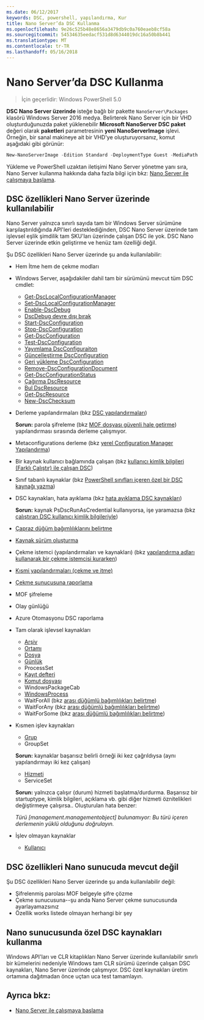 ```yaml
---
ms.date: 06/12/2017
keywords: DSC, powershell, yapılandırma, Kur
title: Nano Server’da DSC Kullanma
ms.openlocfilehash: 9e26c525b48e8656a3479db9c0a760eaeb8cf58a
ms.sourcegitcommit: 54534635eedacf531d8d6344019dc16a50b8b441
ms.translationtype: MT
ms.contentlocale: tr-TR
ms.lasthandoff: 05/16/2018
---
```

# <a name="using-dsc-on-nano-server"></a>Nano Server’da DSC Kullanma

> İçin geçerlidir: Windows PowerShell 5.0

**DSC Nano Server üzerinde** isteğe bağlı bir pakette `NanoServer\Packages` klasörü Windows Server 2016 medya. Belirterek Nano Server için bir VHD oluşturduğunuzda paket yüklenebilir **Microsoft NanoServer DSC paket** değeri olarak **paketleri** parametresinin **yeni NanoServerImage**  işlevi. Örneğin, bir sanal makineye ait bir VHD'ye oluşturuyorsanız, komut aşağıdaki gibi görünür:

```powershell
New-NanoServerImage -Edition Standard -DeploymentType Guest -MediaPath f:\ -BasePath .\Base -TargetPath .\Nano1\Nano.vhd -ComputerName Nano1 -Packages Microsoft-NanoServer-DSC-Package
```

Yükleme ve PowerShell uzaktan iletişimi Nano Server yönetme yanı sıra, Nano Server kullanma hakkında daha fazla bilgi için bkz: [Nano Server ile çalışmaya başlama](https://technet.microsoft.com/library/mt126167.aspx).


## <a name="dsc-features-available-on-nano-server"></a>DSC özellikleri Nano Server üzerinde kullanılabilir

 Nano Server yalnızca sınırlı sayıda tam bir Windows Server sürümüne karşılaştırıldığında API'leri desteklediğinden, DSC Nano Server üzerinde tam işlevsel eşlik şimdilik tam SKU'ları üzerinde çalışan DSC ile yok. DSC Nano Server üzerinde etkin geliştirme ve henüz tam özelliği değil.

 Şu DSC özellikleri Nano Server üzerinde şu anda kullanılabilir:


* Hem İtme hem de çekme modları

* Windows Server, aşağıdakiler dahil tam bir sürümünü mevcut tüm DSC cmdlet:
  * [Get-DscLocalConfigurationManager](https://technet.microsoft.com/library/dn407378.aspx)
  * [Set-DscLocalConfigurationManager](https://technet.microsoft.com/library/dn521621.aspx)
  * [Enable-DscDebug](https://technet.microsoft.com/en-us/library/mt517870.aspx)
  * [DscDebug devre dışı bırak](https://technet.microsoft.com/en-us/library/mt517872.aspx)
  * [Start-DscConfiguration](https://technet.microsoft.com/en-us/library/dn521623.aspx)
  * [Stop-DscConfiguration](https://technet.microsoft.com/en-us/library/mt143542.aspx)
  * [Get-DscConfiguration](https://technet.microsoft.com/en-us/library/dn407379.aspx)
  * [Test-DscConfiguration](https://technet.microsoft.com/en-us/library/dn407382.aspx)
  * [Yayımlama DscConfiguraiton](https://technet.microsoft.com/en-us/library/mt517875.aspx)
  * [Güncelleştirme DscConfiguration](https://technet.microsoft.com/en-us/library/mt143541.aspx)
  * [Geri yükleme DscConfiguration](https://technet.microsoft.com/en-us/library/dn407383.aspx)
  * [Remove-DscConfigurationDocument](https://technet.microsoft.com/en-us/library/mt143544.aspx)
  * [Get-DscConfigurationStatus](https://technet.microsoft.com/en-us/library/mt517868.aspx)
  * [Çağırma DscResource](https://technet.microsoft.com/en-us/library/mt517869.aspx)
  * [Bul DscResource](https://technet.microsoft.com/en-us/library/mt517874.aspx)
  * [Get-DscResource](https://technet.microsoft.com/en-us/library/dn521625.aspx)
  * [New-DscChecksum](https://technet.microsoft.com/en-us/library/dn521622.aspx)

* Derleme yapılandırmaları (bkz [DSC yapılandırmaları](configurations.md))

  **Sorun:** parola şifreleme (bkz [MOF dosyası güvenli hale getirme](securemof.md)) yapılandırması sırasında derleme çalışmıyor.

* Metaconfigurations derleme (bkz [yerel Configuration Manager Yapılandırma](metaConfig.md))

* Bir kaynak kullanıcı bağlamında çalışan (bkz [kullanıcı kimlik bilgileri (Farklı Çalıştır) ile çalışan DSC](runAsUser.md))

* Sınıf tabanlı kaynaklar (bkz [PowerShell sınıfları içeren özel bir DSC kaynağı yazma](authoringResourceClass.md))

* DSC kaynakları, hata ayıklama (bkz [hata ayıklama DSC kaynakları](debugresource.md))

  **Sorun:** kaynak PsDscRunAsCredential kullanıyorsa, işe yaramazsa (bkz [çalıştıran DSC kullanıcı kimlik bilgileriyle](runAsUser.md))

* [Çapraz düğüm bağımlılıklarını belirtme](crossNodeDependencies.md)

* [Kaynak sürüm oluşturma](sxsResource.md)

* Çekme istemci (yapılandırmaları ve kaynakları) (bkz [yapılandırma adları kullanarak bir çekme istemcisi kurarken](pullClientConfigNames.md))

* [Kısmi yapılandırmaları (çekme ve itme)](partialConfigs.md)

* [Çekme sunucusuna raporlama](reportServer.md)

* MOF şifreleme

* Olay günlüğü

* Azure Otomasyonu DSC raporlama

* Tam olarak işlevsel kaynakları
  * [Arşiv](archiveResource.md)
  * [Ortamı](environmentResource.md)
  * [Dosya](fileResource.md)
  * [Günlük](logResource.md)
  * ProcessSet
  * [Kayıt defteri](registryResource.md)
  * [Komut dosyası](scriptResource.md)
  * WindowsPackageCab
  * [WindowsProcess](windowsProcessResource.md)
  * WaitForAll (bkz [arası düğümlü bağımlılıkları belirtme](crossNodeDependencies.md))
  * WaitForAny (bkz [arası düğümlü bağımlılıkları belirtme](crossNodeDependencies.md))
  * WaitForSome (bkz [arası düğümlü bağımlılıkları belirtme](crossNodeDependencies.md))

* Kısmen işlev kaynakları
  * [Grup](groupResource.md)
  * GroupSet

  **Sorun:** kaynaklar başarısız belirli örneği iki kez çağrıldıysa (aynı yapılandırmayı iki kez çalışan)

  * [Hizmeti](serviceResource.md)
  * ServiceSet

  **Sorun:** yalnızca çalışır (durum) hizmeti başlatma/durdurma. Başarısız bir startuptype, kimlik bilgileri, açıklama vb. gibi diğer hizmeti öznitelikleri değiştirmeye çalışırsa.. Oluşturulan hata benzer:

  *Türü [management.managementobject] bulunamıyor: Bu türü içeren derlemenin yüklü olduğunu doğrulayın.*

* İşlev olmayan kaynaklar
  * [Kullanıcı](userResource.md)


## <a name="dsc-features-not-available-on-nano-server"></a>DSC özellikleri Nano sunucuda mevcut değil

Şu DSC özellikleri Nano Server üzerinde şu anda kullanılabilir değil:

* Şifrelenmiş parolası MOF belgeyle şifre çözme
* Çekme sunucusuna--şu anda Nano Server çekme sunucusunda ayarlayamazsınız
* Özellik works listede olmayan herhangi bir şey

## <a name="using-custom-dsc-resources-on-nano-server"></a>Nano sunucusunda özel DSC kaynakları kullanma

Windows API'ları ve CLR kitaplıkları Nano Server üzerinde kullanılabilir sınırlı bir kümelerini nedeniyle Windows tam CLR sürümü üzerinde çalışan DSC kaynakları, Nano Server üzerinde çalışmıyor.
DSC özel kaynakları üretim ortamına dağıtmadan önce uçtan uca test tamamlayın.

## <a name="see-also"></a>Ayrıca bkz:
- [Nano Server ile çalışmaya başlama](https://technet.microsoft.com/library/mt126167.aspx)